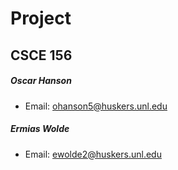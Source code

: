 # Project 
## CSCE 156

##### Oscar Hanson
- Email: ohanson5@huskers.unl.edu

##### Ermias Wolde
- Email: ewolde2@huskers.unl.edu
